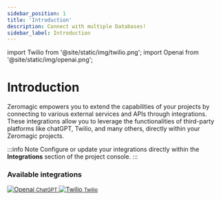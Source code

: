 ```yaml
---
sidebar_position: 1
title: 'Introduction'
description: Connect with multiple Databases! 
sidebar_label: Introduction 
---
```


import Twilio from '@site/static/img/twilio.png';
import Openai from '@site/static/img/openai.png';
 
# Introduction

Zeromagic empowers you to extend the capabilities of your projects by connecting to various external services and APIs through integrations. These integrations allow you to leverage the functionalities of third-party platforms like chatGPT, Twilio, and many others, directly within your Zeromagic projects.


:::info Note
Configure or update your integrations directly within the **Integrations** section of the project console.
:::

### Available integrations

<div class="card-container">

  <a class="card" href="chatgpt">
    <img src={Openai} alt="Openai"  />
     <small>ChatGPT</small> 
  </a> 

  <a class="card" href="twilio">
    <img src={Twilio} alt="Twilio"  />
    <small>Twilio</small> 
  </a>


</div>